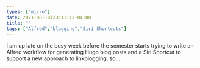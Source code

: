 ```yaml
---
types: ["micro"]
date: 2021-08-18T23:11:12-04:00
title: ""
tags: ["Alfred","blogging","Siri Shortcuts"]
---
```

I am up late on the busy week before the semester starts trying to write an Alfred workflow for generating Hugo blog posts and a Siri Shortcut to support a new approach to linkblogging, so…

